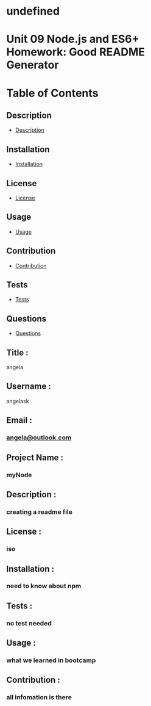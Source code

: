  # undefined
  # Unit 09 Node.js and ES6+ Homework: Good README Generator
  # Table of Contents

  ## Description
  * [Description](#Description)

  ## Installation
  * [Installation](#Installation)

  ## License
  * [License](#License)

  ## Usage
  * [Usage](#Usage)

  ## Contribution
  * [Contribution](#Contribution)

  ## Tests
  * [Tests](#Tests)

  ## Questions
  * [Questions](#Questions)

  ## Title :
  angela
  
  ## Username :
   angelask
  ## Email :
  ### angela@outlook.com
  ## Project Name :
  ###  myNode
  ## Description :
  ###  creating a readme file
  ## License :
  ###  iso
  ## Installation :
  ###  need to know about npm
  ## Tests :
  ###  no test needed
  ## Usage :
  ###  what we learned in bootcamp
  ## Contribution :
  ### all infomation is there


 



